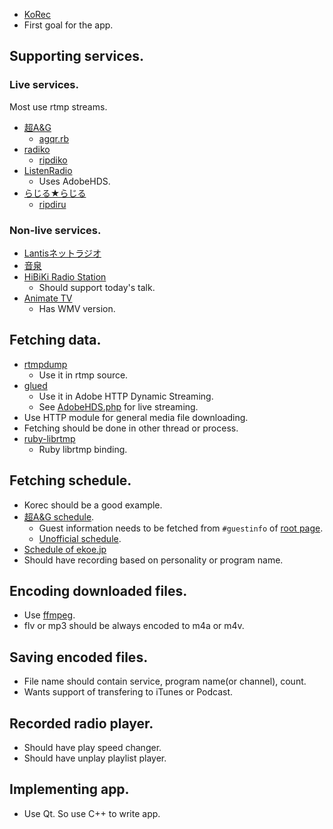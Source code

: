 * [KoRec](http://www.arugoworks.net/korec)
 * First goal for the app.

## Supporting services.

### Live services.
Most use rtmp streams.
* [超A&G](http://www.agqr.jp/)
  * [agqr.rb](https://gist.github.com/ybenjo/9904543)
* [radiko](http://radiko.jp/)
  * [ripdiko](https://github.com/miyagawa/ripdiko)
* [ListenRadio](http://listenradio.jp/)
  * Uses AdobeHDS.
* [らじる★らじる](http://www3.nhk.or.jp/netradio/)
  * [ripdiru](https://github.com/harupong/ripdiru)

### Non-live services.
* [Lantisネットラジオ](http://lantis-net.com/)
* [音泉](http://www.onsen.ag/)
* [HiBiKi Radio Station](http://hibiki-radio.jp/)
  * Should support today's talk.
* [Animate TV](http://www.animate.tv/radio/)
  * Has WMV version.

## Fetching data.
* [rtmpdump](https://rtmpdump.mplayerhq.hu/)
  * Use it in rtmp source.
* [glued](https://github.com/simongregory/glued)
  * Use it in Adobe HTTP Dynamic Streaming.
  * See [AdobeHDS.php](https://github.com/K-S-V/Scripts/blob/master/AdobeHDS.php) for live streaming.
* Use HTTP module for general media file downloading.
* Fetching should be done in other thread or process.
* [ruby-librtmp](https://github.com/plainprogrammer/ruby-librtmp)
  * Ruby librtmp binding.

## Fetching schedule.
* Korec should be a good example.
* [超A&G schedule](http://www.agqr.jp/timetable/digital-mf.php).
  * Guest information needs to be fetched from `#guestinfo` of [root page](http://www.agqr.jp/index.php).
  * [Unofficial schedule](http://www26.atwiki.jp/cho-agqr/pages/65.html).
* [Schedule of ekoe.jp](http://ekoe.jp/schedule/)
* Should have recording based on personality or program name.

## Encoding downloaded files.
* Use [ffmpeg](https://www.ffmpeg.org/).
* flv or mp3 should be always encoded to m4a or m4v.

## Saving encoded files.
* File name should contain service, program name(or channel), count.
* Wants support of transfering to iTunes or Podcast.

## Recorded radio player.
* Should have play speed changer.
* Should have unplay playlist player.

## Implementing app.
* Use Qt. So use C++ to write app.
